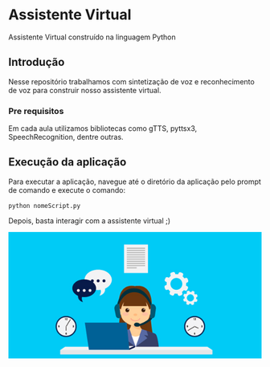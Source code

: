 # Assistente Virtual
Assistente Virtual construído na linguagem Python

## Introdução

Nesse repositório trabalhamos com sintetização de voz e reconhecimento de voz para construir nosso assistente virtual.

### Pre requisitos

Em cada aula utilizamos bibliotecas como gTTS, pyttsx3, SpeechRecognition, dentre outras.


## Execução da aplicação
Para executar a aplicação, navegue até o diretório da aplicação pelo prompt de comando e execute o comando:

```
python nomeScript.py
```

Depois, basta interagir com a assistente virtual ;)

![](assistente.jpg)
